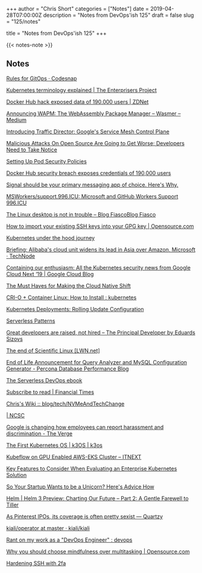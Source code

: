 +++
author = "Chris Short"
categories = ["Notes"]
date = 2019-04-28T07:00:00Z
description = "Notes from DevOps'ish 125"
draft = false
slug = "125/notes"

title = "Notes from DevOps'ish 125"
+++

{{< notes-note >}}

## Notes

[Rules for GitOps · Codesnap](https://codesnap.co/posts/rules-for-gitops/)

[Kubernetes terminology explained | The Enterprisers Project](https://enterprisersproject.com/article/2019/4/kubernetes-terminology-explained)

[Docker Hub hack exposed data of 190,000 users | ZDNet](https://www.zdnet.com/article/docker-hub-hack-exposed-data-of-190000-users/)

[Announcing WAPM: The WebAssembly Package Manager – Wasmer – Medium](https://medium.com/wasmer/announcing-wapm-the-webassembly-package-manager-18d52fae0eea)

[Introducing Traffic Director: Google's Service Mesh Control Plane](https://www.infoq.com/news/2019/04/google-traffic-director)

[Malicious Attacks On Open Source Are Going to Get Worse; Developers Need to Take Notice](https://blog.sonatype.com/malicious-attacks-on-open-source-are-going-to-get-worse)

[Setting Up Pod Security Policies](https://octetz.com/posts/setting-up-psps)

[Docker Hub security breach exposes credentials of 190,000 users](https://www.grahamcluley.com/docker-security-breach-exposes-data-of-190000-users/)

[Signal should be your primary messaging app of choice. Here's Why.](https://www.fastcompany.com/90335034/if-you-value-your-privacy-switch-to-signal-as-your-messaging-app-now)

[MSWorkers/support.996.ICU: Microsoft and GitHub Workers Support 996.ICU](https://github.com/MSWorkers/support.996.ICU)

[The Linux desktop is not in trouble – Blog FiascoBlog Fiasco](https://funnelfiasco.com/blog/2019/04/22/the-linux-desktop-is-not-in-trouble/)

[How to import your existing SSH keys into your GPG key | Opensource.com](https://opensource.com/article/19/4/gpg-subkeys-ssh-multiples)

[Kubernetes under the hood journey](https://www.slideshare.net/MarcosVallim1/kubernetes-under-the-hood-journey)

[Briefing: Alibaba's cloud unit widens its lead in Asia over Amazon, Microsoft · TechNode](https://technode.com/2019/04/25/briefing-alibabas-cloud-unit-widens-its-lead-in-asia-over-amazon-microsoft/)

[Containing our enthusiasm: All the Kubernetes security news from Google Cloud Next ‘19 | Google Cloud Blog](https://cloud.google.com/blog/products/containers-kubernetes/all-the-kubernetes-security-news-from-google-cloud-next19)

[The Must Haves for Making the Cloud Native Shift](https://www.weave.works/blog/the-must-haves-for-making-the-cloud-native-shift)

[CRI-O + Container Linux: How to Install : kubernetes](https://www.reddit.com/r/kubernetes/comments/beqfa0/crio_container_linux_how_to_install/)

[Kubernetes Deployments: Rolling Update Configuration](https://www.bluematador.com/blog/kubernetes-deployments-rolling-update-configuration)

[Serverless Patterns](https://noti.st/jlbutler/oRJ9dz)

[Great developers are raised, not hired – The Principal Developer by Eduards Sizovs](https://sizovs.net/2019/04/10/the-best-developers-are-raised-not-hired/)

[The end of Scientific Linux [LWN.net]](https://lwn.net/Articles/786422/)

[End of Life Announcement for Query Analyzer and MySQL Configuration Generator - Percona Database Performance Blog](https://www.percona.com/blog/2019/04/22/end-of-life-query-analyzer-and-mysql-configuration-generator/)

[The Serverless DevOps ebook](https://www.serverlessops.io/download-the-serverless-devops-ebook)

[Subscribe to read | Financial Times](https://www.ft.com/content/cf19b956-60a2-11e9-b285-3acd5d43599e)

[Chris's Wiki :: blog/tech/NVMeAndTechChange](https://utcc.utoronto.ca/~cks/space/blog/tech/NVMeAndTechChange)

[| NCSC](https://www.ncsc.nl/english/current-topics/news/future-proof-tls-configuration-using-the-updated-tls-guidelines-from-ncsc.html)

[Google is changing how employees can report harassment and discrimination - The Verge](https://www.theverge.com/2019/4/25/18516474/google-employee-harassment-discrimination-report-changes)

[The First Kubernetes OS | k3OS | k3os](https://k3os.io/)

[Kubeflow on GPU Enabled AWS-EKS Cluster – ITNEXT](https://itnext.io/kubeflow-on-gpu-enabled-aws-eks-cluster-7c5d88c09d9b)

[Key Features to Consider When Evaluating an Enterprise Kubernetes Solution](https://hackernoon.com/key-features-to-consider-when-evaluating-an-enterprise-kubernetes-solution-f6e988defe90)

[So Your Startup Wants to be a Unicorn? Here's Advice How](https://auth0.com/blog/so-you-want-to-be-a-unicorn/)

[Helm | Helm 3 Preview: Charting Our Future – Part 2: A Gentle Farewell to Tiller](https://helm.sh/blog/helm-3-preview-pt2/)

[As Pinterest IPOs, its coverage is often pretty sexist — Quartzy](https://qz.com/quartzy/1595754/as-pinterest-ipos-its-coverage-is-often-pretty-sexist/)

[kiali/operator at master · kiali/kiali](https://github.com/kiali/kiali/tree/master/operator)

[Rant on my work as a "DevOps Engineer" : devops](https://www.reddit.com/r/devops/comments/bfkajc/rant_on_my_work_as_a_devops_engineer/)

[Why you should choose mindfulness over multitasking | Opensource.com](https://opensource.com/article/19/4/mindfulness-over-multitasking)

[Hardening SSH with 2fa](https://gist.github.com/lizthegrey/9c21673f33186a9cc775464afbdce820)


